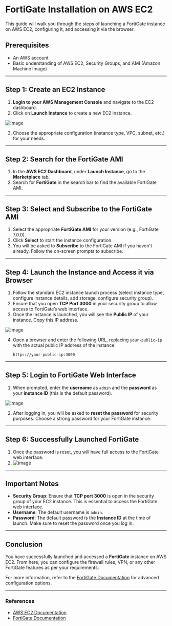 # FortiGate Installation on AWS EC2

This guide will walk you through the steps of launching a FortiGate instance on AWS EC2, configuring it, and accessing it via the browser.

## Prerequisites

- An AWS account
- Basic understanding of AWS EC2, Security Groups, and AMI (Amazon Machine Image)

---

## Step 1: Create an EC2 Instance

1. **Login to your AWS Management Console** and navigate to the EC2 dashboard.
2. Click on **Launch Instance** to create a new EC2 instance.
   
 ![image](https://github.com/user-attachments/assets/2fa7a347-af9e-4e5a-b535-dce0be45303f)

3. Choose the appropriate configuration (instance type, VPC, subnet, etc.) for your needs.

---

## Step 2: Search for the FortiGate AMI

1. In the **AWS EC2 Dashboard**, under **Launch Instance**, go to the **Marketplace** tab.
2. Search for **FortiGate** in the search bar to find the available FortiGate AMI.

---

## Step 3: Select and Subscribe to the FortiGate AMI

1. Select the appropriate **FortiGate AMI** for your version (e.g., FortiGate 7.0.0).
2. Click **Select** to start the instance configuration.
3. You will be asked to **Subscribe** to the FortiGate AMI if you haven't already. Follow the on-screen prompts to subscribe.

---

## Step 4: Launch the Instance and Access it via Browser

1. Follow the standard EC2 instance launch process (select instance type, configure instance details, add storage, configure security group).
2. Ensure that you open **TCP Port 3000** in your security group to allow access to FortiGate’s web interface.
3. Once the instance is launched, you will see the **Public IP** of your instance. Copy this IP address.

![image](https://github.com/user-attachments/assets/35f0dae5-0790-4088-91cb-931f7dacf52b)

4. Open a browser and enter the following URL, replacing `your-public-ip` with the actual public IP address of the instance:
   
   ```
   https://your-public-ip:3000
   ```

---

## Step 5: Login to FortiGate Web Interface

1. When prompted, enter the **username** as `admin` and the **password** as your **instance ID** (this is the default password).

  ![image](https://github.com/user-attachments/assets/522e06fe-16c7-48df-8c18-98b0c36710cd)

2. After logging in, you will be asked to **reset the password** for security purposes. Choose a strong password for your FortiGate instance.

---

## Step 6: Successfully Launched FortiGate

1. Once the password is reset, you will have full access to the FortiGate web interface.
2. 
   ![image](https://github.com/user-attachments/assets/a2ebd1b1-d979-415c-a6db-b5ae97b248ad)

---

## Important Notes

- **Security Group**: Ensure that **TCP port 3000** is open in the security group of your EC2 instance. This is essential to access the FortiGate web interface.
- **Username**: The default username is `admin`.
- **Password**: The default password is the **Instance ID** at the time of launch. Make sure to reset the password once you log in.

---

## Conclusion

You have successfully launched and accessed a **FortiGate** instance on AWS EC2. From here, you can configure the firewall rules, VPN, or any other FortiGate features as per your requirements.

For more information, refer to the [FortiGate Documentation](https://fortinetweb.com) for advanced configuration options.

---

### References
- [AWS EC2 Documentation](https://aws.amazon.com/ec2/)
- [FortiGate Documentation](https://docs.fortinet.com/)
